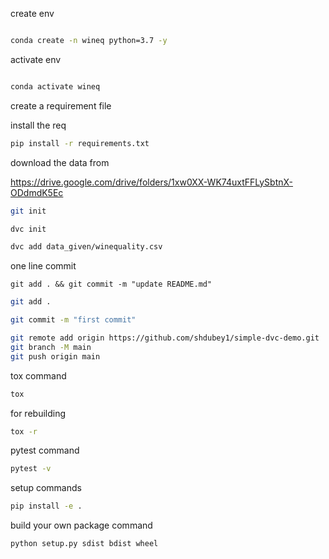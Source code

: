 create env

```bash

conda create -n wineq python=3.7 -y
```

activate env

```bash

conda activate wineq
```

create a requirement file

install the req
```bash
pip install -r requirements.txt
```

download the data from

https://drive.google.com/drive/folders/1xw0XX-WK74uxtFFLySbtnX-ODdmdK5Ec

```bash
git init
```

```bash
dvc init
```

```bash
dvc add data_given/winequality.csv
```

one line commit
```
git add . && git commit -m "update README.md"
```
```bash
git add .
```

```bash
git commit -m "first commit"
```

```bash
git remote add origin https://github.com/shdubey1/simple-dvc-demo.git
git branch -M main
git push origin main
```

tox command

```bash
tox
```
for rebuilding

```bash
tox -r
```
pytest command
```bash
pytest -v
```

setup commands
```bash
pip install -e .
```

build your own package command

```bash
python setup.py sdist bdist wheel
```





